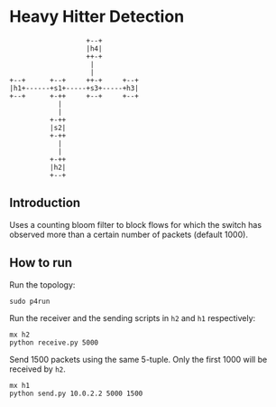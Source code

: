 # Heavy Hitter Detection

```
                   +--+
                   |h4|
                   ++-+
                    |
                    |
+--+      +--+     ++-+     +--+
|h1+------+s1+-----+s3+-----+h3|
+--+      +-++     +--+     +--+
            |
            |
          +-++
          |s2|
          +-++
            |
            |
          +-++
          |h2|
          +--+
```

## Introduction

Uses a counting bloom filter to block flows for which the switch has observed more than
a certain number of packets (default 1000).


## How to run

Run the topology:

```
sudo p4run
```

Run the receiver and the sending scripts in `h2` and `h1` respectively:

```
mx h2
python receive.py 5000
```

Send 1500 packets using the same 5-tuple. Only the first 1000 will be received by `h2`.

```
mx h1
python send.py 10.0.2.2 5000 1500
```


